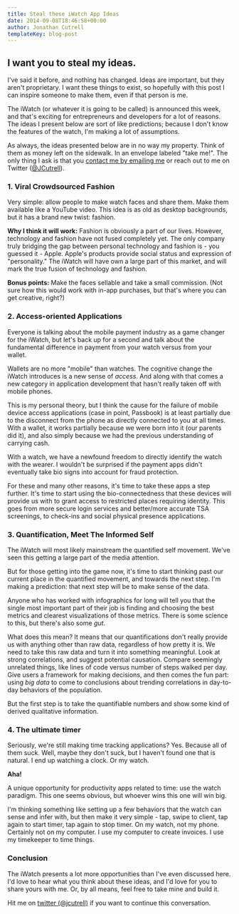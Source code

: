 ```yaml
---
title: Steal these iWatch App Ideas
date: 2014-09-08T18:46:58+00:00
author: Jonathan Cutrell
templateKey: blog-post
---
```


<h2>I want you to steal my ideas.</h2>

I've said it before, and nothing has changed. Ideas are important, but they aren't proprietary. I want these things to exist, so hopefully with this post I can inspire someone to make them, even if that person is me.

The iWatch (or whatever it is going to be called) is announced this week, and that's exciting for entrepreneurs and developers for a lot of reasons. The ideas I present below are sort of like predictions; because I don't know the features of the watch, I'm making a lot of assumptions.

As always, the ideas presented below are in no way my property. Think of them as money left on the sidewalk. In an envelope labeled "take me!". The only thing I ask is that you <a href="/lets-talk">contact me by emailing me</a> or reach out to me on Twitter (<a href="http://twitter.com/jcutrell">@JCutrell</a>).

<h3>1. Viral Crowdsourced Fashion</h3>
Very simple: allow people to make watch faces and share them. Make them available like a YouTube video. This idea is as old as desktop backgrounds, but it has a brand new twist: fashion.

<strong>Why I think it will work:</strong> Fashion is obviously a part of our lives. However, technology and fashion have not fused completely yet. The only company truly bridging the gap between personal technology and fashion is - you guessed it - Apple. Apple's products provide social status and expression of "personality." The iWatch will have own a large part of this market, and will mark the true fusion of technology and fashion.

<strong>Bonus points:</strong> Make the faces sellable and take a small commission. (Not sure how this would work with in-app purchases, but that's where you can get creative, right?)

<h3>2. Access-oriented Applications</h3>
Everyone is talking about the mobile payment industry as a game changer for the iWatch, but let's back up for a second and talk about the fundamental difference in payment from your watch versus from your wallet.

Wallets are no more "mobile" than watches. The cognitive change the iWatch introduces is a new sense of <em>access</em>. And along with that comes a new category in application development that hasn't really taken off with mobile phones.

This is my personal theory, but I think the cause for the failure of mobile device access applications (case in point, Passbook) is at least partially due to the disconnect from the phone as directly connected to you at all times. With a wallet, it works partially because we were born into it (our parents did it), and also simply because we had the previous understanding of carrying cash.

With a watch, we have a newfound freedom to directly identify the watch with the wearer. I wouldn't be surprised if the payment apps didn't eventually take bio signs into account for fraud protection.

For these and many other reasons, it's time to take these apps a step further. It's time to start using the bio-connectedness that these devices will provide us with to grant access to restricted places requiring identity. This goes from more secure login services and better/more accurate TSA screenings, to check-ins and social physical presence applications.

<h3>3. Quantification, Meet The Informed Self</h3>

The iWatch will most likely mainstream the quantified self movement. We've seen this getting a large part of the media attention.

But for those getting into the game now, it's time to start thinking past our current place in the quantified movement, and towards the next step. I'm making a prediction: that next step will be to make sense of the data.

Anyone who has worked with infographics for long will tell you that the single most important part of their job is finding and choosing the best metrics and clearest visualizations of those metrics. There is some science to this, but there's also some <em>gut</em>.

What does this mean? It means that our quantifications don't really provide us with anything other than raw data, regardless of how pretty it is. We need to take this raw data and turn it into something meaningful. Look at strong correlations, and suggest potential causation. Compare seemingly unrelated things, like lines of code versus number of steps walked per day. Give users a framework for making decisions, and then comes the fun part: using <em>big data</em> to come to conclusions about trending correlations in day-to-day behaviors of the population.

But the first step is to take the quantifiable numbers and show some kind of derived qualitative information.

<h3>4. The ultimate timer</h3>
Seriously, we're still making time tracking applications? Yes. Because all of them suck. Well, maybe they don't suck, but I haven't found one that is natural. I end up watching a clock. Or my watch.

<strong>Aha!</strong>

A unique opportunity for productivity apps related to time: use the watch paradigm. This one seems obvious, but whoever wins this one will win big.

I'm thinking something like setting up a few behaviors that the watch can sense and infer with, but then make it very simple - tap, swipe to client, tap again to start timer, tap again to stop timer. On my watch, not my phone. Certainly not on my computer. I use my computer to create invoices. I use my timekeeper to time things.

<h3>Conclusion</h3>
The iWatch presents a lot more opportunities than I've even discussed here. I'd love to hear what you think about these ideas, and I'd love for you to share yours with me. Or, by all means, feel free to take mine and build it.

Hit me on <a href="http://twitter.com/jcutrell">twitter (@jcutrell)</a> if you want to continue this conversation.
